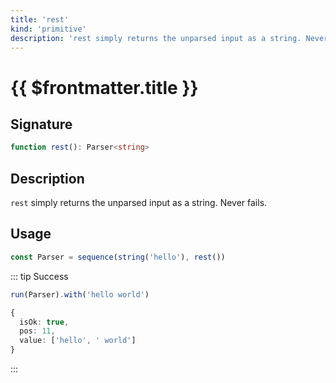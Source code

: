```yaml
---
title: 'rest'
kind: 'primitive'
description: 'rest simply returns the unparsed input as a string. Never fails.'
---
```


# {{ $frontmatter.title }} <Primitive />

## Signature

```ts
function rest(): Parser<string>
```

## Description

`rest` simply returns the unparsed input as a string. Never fails.

## Usage

```ts
const Parser = sequence(string('hello'), rest())
```

::: tip Success
```ts
run(Parser).with('hello world')

{
  isOk: true,
  pos: 11,
  value: ['hello', ' world']
}
```
:::

